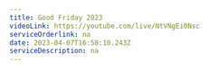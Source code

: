 ```yaml
---
title: Good Friday 2023
videoLink: https://youtube.com/live/NtVNgEi0Nsc
serviceOrderlink: na
date: 2023-04-07T16:58:10.243Z
serviceDescription: n﻿a
---
```

